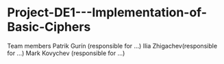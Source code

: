 # Project-DE1---Implementation-of-Basic-Ciphers
Team members
Patrik Gurín (responsible for ...)
Ilia Zhigachev(responsible for ...)
Mark Kovychev (responsible for ...)

